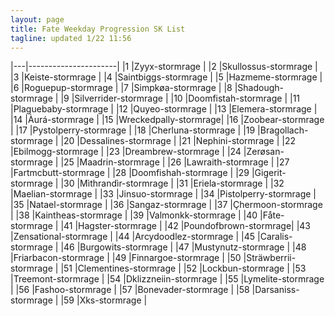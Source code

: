 ```yaml
---
layout: page
title: Fate Weekday Progression SK List
tagline: updated 1/22 11:56
---
```


|---|----------------------|
|1  |Zyyx-stormrage        |
|2  |Skullossus-stormrage  |
|3  |Keiste-stormrage      |
|4  |Saintbiggs-stormrage  |
|5  |Hazmeme-stormrage     |
|6  |Roguepup-stormrage    |
|7  |Simpkøa-stormrage     |
|8  |Shadough-stormrage    |
|9  |Silverrider-stormrage |
|10 |Doomfistah-stormrage  |
|11 |Plaguebaby-stormrage  |
|12 |Quyeo-stormrage       |
|13 |Elemera-stormrage     |
|14 |Àurá-stormrage        |
|15 |Wreckedpally-stormrage|
|16 |Zoobear-stormrage     |
|17 |Pystolperry-stormrage |
|18 |Cherluna-stormrage    |
|19 |Bragollach-stormrage  |
|20 |Dessalines-stormrage  |
|21 |Nephini-stormrage     |
|22 |Ebilmogg-stormrage    |
|23 |Dreambrew-stormrage   |
|24 |Zerøsan-stormrage     |
|25 |Maadrin-stormrage     |
|26 |Lawraith-stormrage    |
|27 |Fartmcbutt-stormrage  |
|28 |Doomfishah-stormrage  |
|29 |Gigerit-stormrage     |
|30 |Mìthrandìr-stormrage  |
|31 |Eriela-stormrage      |
|32 |Maelian-stormrage     |
|33 |Jinsuo-stormrage      |
|34 |Pistolperry-stormrage |
|35 |Natael-stormrage      |
|36 |Sangaz-stormrage      |
|37 |Çhermoon-stormrage    |
|38 |Kaintheas-stormrage   |
|39 |Valmonkk-stormrage    |
|40 |Fåte-stormrage        |
|41 |Hagster-stormrage     |
|42 |Poundofbrown-stormrage|
|43 |Zensational-stormrage |
|44 |Arcydoodlez-stormrage |
|45 |Caralis-stormrage     |
|46 |Burgowits-stormrage   |
|47 |Mustynutz-stormrage   |
|48 |Friarbacon-stormrage  |
|49 |Finnargoe-stormrage   |
|50 |Sträwberrii-stormrage |
|51 |Clementines-stormrage |
|52 |Lockbun-stormrage     |
|53 |Treemont-stormrage    |
|54 |Dklizzneiin-stormrage |
|55 |Lymelite-stormrage    |
|56 |Fashoo-stormrage      |
|57 |Bonevader-stormrage   |
|58 |Darsaniss-stormrage   |
|59 |Xks-stormrage         |
